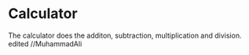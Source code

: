 # Calculator

The calculator does the additon, subtraction, multiplication and division.
edited
//MuhammadAli
